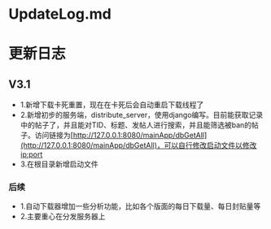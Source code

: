 # UpdateLog.md
# 更新日志

## V3.1

* 1.新增下载卡死重置，现在在卡死后会自动重启下载线程了  
* 2.新增初步的服务端，distribute_server，使用django编写。目前能获取记录中的帖子了，并且能对TID、标题、发帖人进行搜索，并且能筛选被ban的帖子。访问链接为[http://127.0.0.1:8080/mainApp/dbGetAll](http://127.0.0.1:8080/mainApp/dbGetAll)，可以自行修改启动文件以修改ip:port
* 3.在根目录新增启动文件
  
### 后续

* 1.自动下载器增加一些分析功能，比如各个版面的每日下载量、每日封贴量等
* 2.主要重心在分发服务器上
